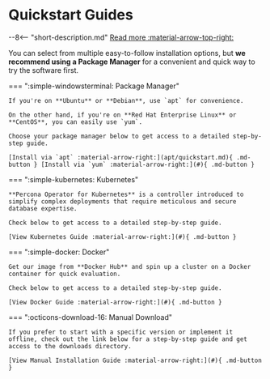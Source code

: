 # Quickstart Guides

--8<-- "short-description.md"
[Read more :material-arrow-top-right:](../index.md)

You can select from multiple easy-to-follow installation options, but **we recommend using a Package Manager** for a convenient and quick way to try the software first.

=== ":simple-windowsterminal: Package Manager"

    If you're on **Ubuntu** or **Debian**, use `apt` for convenience.
    
    On the other hand, if you're on **Red Hat Enterprise Linux** or **CentOS**, you can easily use `yum`.
    
    Choose your package manager below to get access to a detailed step-by-step guide.

    [Install via `apt` :material-arrow-right:](apt/quickstart.md){ .md-button } [Install via `yum` :material-arrow-right:](#){ .md-button }

=== ":simple-kubernetes: Kubernetes"

    **Percona Operator for Kubernetes** is a controller introduced to simplify complex deployments that require meticulous and secure database expertise.
    
    Check below to get access to a detailed step-by-step guide.

    [View Kubernetes Guide :material-arrow-right:](#){ .md-button }

=== ":simple-docker: Docker"

    Get our image from **Docker Hub** and spin up a cluster on a Docker container for quick evaluation.

    Check below to get access to a detailed step-by-step guide.

    [View Docker Guide :material-arrow-right:](#){ .md-button }

=== ":octicons-download-16:  Manual Download"

    If you prefer to start with a specific version or implement it offline, check out the link below for a step-by-step guide and get access to the downloads directory.

    [View Manual Installation Guide :material-arrow-right:](#){ .md-button }